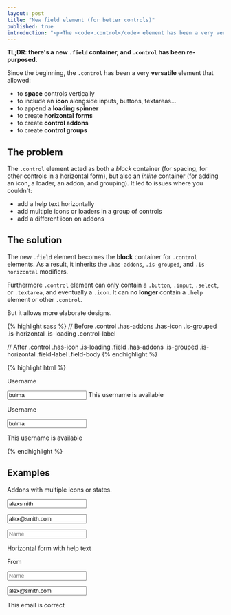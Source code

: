 ```yaml
---
layout: post
title: "New field element (for better controls)"
published: true
introduction: "<p>The <code>.control</code> element has been a very versatile container for form controls. But it came at a cost: it was difficult to combine its <strong>block</strong> characteristics with its <strong>inline</strong> variations.</p>"
---
```


**TL;DR: there's a new `.field` container, and `.control` has been re-purposed.**

Since the beginning, the `.control` has been a very **versatile** element that allowed:

* to **space** controls vertically
* to include an **icon** alongside inputs, buttons, textareas...
* to append a **loading spinner**
* to create **horizontal forms**
* to create **control addons**
* to create **control groups**

## The problem

The `.control` element acted as both a _block_ container (for spacing, for other controls in a horizontal form), but also an _inline_ container (for adding an icon, a loader, an addon, and grouping).
It led to issues where you couldn't:

* add a help text horizontally
* add multiple icons or loaders in a group of controls
* add a different icon on addons

## The solution

The new `.field` element becomes the **block** container for `.control` elements. As a result, it inherits the `.has-addons`, `.is-grouped`, and `.is-horizontal` modifiers.

Furthermore `.control` element can only contain a `.button`, `.input`, `.select`, or `.textarea`, and eventually a `.icon`. It can **no longer** contain a `.help` element or other `.control`.

But it allows more elaborate designs.

{% highlight sass %}
// Before
.control
  .has-addons
  .has-icon
  .is-grouped
  .is-horizontal
  .is-loading
.control-label

// After
.control
  .has-icon
  .is-loading
.field
  .has-addons
  .is-grouped
  .is-horizontal
.field-label
.field-body
{% endhighlight %}

{% highlight html %}
<!-- Before -->
<label class="label">Username</label>
<p class="control has-icon has-icon-right">
  <input class="input is-success" type="text" placeholder="Text input" value="bulma">
  <span class="icon is-small">
    <i class="fa fa-check"></i>
  </span>
  <span class="help is-success">This username is available</span>
</p>

<!-- After -->
<div class="field">
  <label class="label">Username</label>
  <p class="control has-icon has-icon-right">
    <input class="input is-success" type="text" placeholder="Text input" value="bulma">
    <span class="icon is-small">
      <i class="fa fa-check"></i>
    </span>
  </p>
  <p class="help is-success">This username is available</p>
</div>
{% endhighlight %}

## Examples

Addons with multiple icons or states.

<div class="field is-grouped">
  <p class="control is-expanded has-icon">
    <input class="input is-success" type="text" placeholder="Username" value="alexsmith">
    <span class="icon is-small">
      <i class="fa fa-check"></i>
    </span>
  </p>
  <p class="control is-expanded has-icon">
    <input class="input is-warning" type="email" placeholder="Email" value="alex@smith.com">
    <span class="icon is-small">
      <i class="fa fa-warning"></i>
    </span>
  </p>
  <p class="control is-expanded is-loading">
    <input class="input" type="email" placeholder="Name">
  </p>
</div>

Horizontal form with help text

<div class="field is-horizontal">
  <div class="field-label">
    <label class="label">From</label>
  </div>
  <div class="field-body">
    <div class="field is-grouped">
      <p class="control is-expanded">
        <input class="input" type="text" placeholder="Name">
      </p>
    </div>
    <div class="field">
      <p class="control is-expanded has-icon has-icon-right">
        <input class="input is-success" type="email" placeholder="Email" value="alex@smith.com">
        <span class="icon is-small">
          <i class="fa fa-check"></i>
        </span>
      </p>
      <p class="help is-success">This email is correct</p>
    </div>
  </div>
</div>
